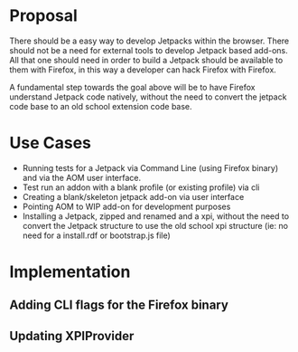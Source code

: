 # Proposal

There should be a easy way to develop Jetpacks within the browser.  There should not be a need for external
tools to develop Jetpack based add-ons.  All that one should need in order to build a Jetpack should be
available to them with Firefox, in this way a developer can hack Firefox with Firefox.

A fundamental step towards the goal above will be to have Firefox understand Jetpack code natively,
without the need to convert the jetpack code base to an old school extension code base.

# Use Cases

* Running tests for a Jetpack via Command Line (using Firefox binary) and via the AOM user interface.
* Test run an addon with a blank profile (or existing profile) via cli
* Creating a blank/skeleton jetpack add-on via user interface
* Pointing AOM to WIP add-on for development purposes
* Installing a Jetpack, zipped and renamed and a xpi, without the need to convert the Jetpack structure to
  use the old school xpi structure (ie: no need for a install.rdf or bootstrap.js file)

# Implementation

## Adding CLI flags for the Firefox binary

## Updating XPIProvider

